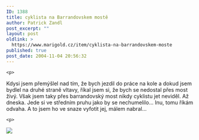 ```yaml
---
ID: 1388
title: cyklista na Barrandovskem mostě
author: Patrick Zandl
post_excerpt: ""
layout: post
oldlink: >
  https://www.marigold.cz/item/cyklista-na-barrandovskem-moste
published: true
post_date: 2004-11-04 20:56:32
---
```

	<p>
Kdysi jsem přemýšlel nad tím, že bych jezdil do práce na kole a dokud jsem bydlel na druhé straně vltavy, říkal jsem si, že bych se nedostal přes most živý. Však jsem taky přes barrandovský most nikdy cyklistu jet neviděl. Až dneska. Jede si ve středním pruhu jako by se nechumelilo&#8230; Inu, tomu říkám odvaha. A to jsem ho ve snaze vyfotit jej, málem nabral&#8230;</p>

	<p>
<img src="http://www.marigold.cz/media/1/app-425930196.octet-stream">
</p>
